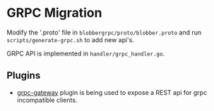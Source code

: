 # GRPC Migration

Modify the '.proto' file in `blobbergrpc/proto/blobber.proto` and run 
`scripts/generate-grpc.sh` to add new api's.

GRPC API is implemented in `handler/grpc_handler.go`.

## Plugins
* [grpc-gateway](https://github.com/grpc-ecosystem/grpc-gateway) 
plugin is being used to expose a REST api for grpc incompatible clients.